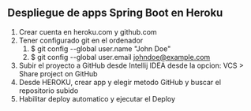 
## Despliegue de apps Spring Boot en Heroku

1. Crear cuenta en heroku.com y github.com
2. Tener configurado git en el ordenador
    1. $ git config --global user.name "John Doe"
    2. $ git config --global user.email johndoe@example.com
3. Subir el proyecto a GitHub desde Intellij IDEA desde la opcion: VCS > Share project on GitHub
4. Desde HEROKU, crear app y elegir metodo GitHub y buscar el repositorio subido
5. Habilitar deploy automatico y ejecutar el Deploy